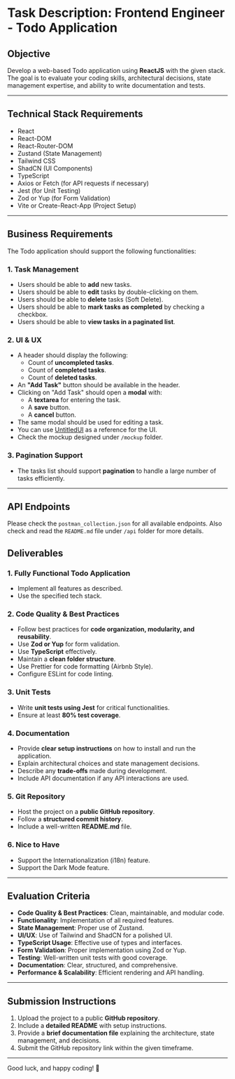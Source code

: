 # Task Description: Frontend Engineer - Todo Application

## Objective
Develop a web-based Todo application using **ReactJS** with the given stack. The goal is to evaluate your coding skills, architectural decisions, state management expertise, and ability to write documentation and tests.

---

## Technical Stack Requirements
- React
- React-DOM
- React-Router-DOM
- Zustand (State Management)
- Tailwind CSS
- ShadCN (UI Components)
- TypeScript
- Axios or Fetch (for API requests if necessary)
- Jest (for Unit Testing)
- Zod or Yup (for Form Validation)
- Vite or Create-React-App (Project Setup)

---

## Business Requirements
The Todo application should support the following functionalities:

### 1. Task Management
- Users should be able to **add** new tasks.
- Users should be able to **edit** tasks by double-clicking on them.
- Users should be able to **delete** tasks (Soft Delete).
- Users should be able to **mark tasks as completed** by checking a checkbox.
- Users should be able to **view tasks in a paginated list**.

### 2. UI & UX
- A header should display the following:
  - Count of **uncompleted tasks**.
  - Count of **completed tasks**.
  - Count of **deleted tasks**.
- An **"Add Task"** button should be available in the header.
- Clicking on "Add Task" should open a **modal** with:
  - A **textarea** for entering the task.
  - A **save** button.
  - A **cancel** button.
- The same modal should be used for editing a task.
- You can use [UntitledUI](https://www.untitledui.com/free-figma-ui-kit) as a reference for the UI.
- Check the mockup designed under `/mockup` folder.

### 3. Pagination Support
- The tasks list should support **pagination** to handle a large number of tasks efficiently.

---

## API Endpoints

Please check the `postman_collection.json` for all available endpoints. Also check and read the `README.md` file under `/api` folder for more details.

## Deliverables
### 1. Fully Functional Todo Application
- Implement all features as described.
- Use the specified tech stack.

### 2. Code Quality & Best Practices
- Follow best practices for **code organization, modularity, and reusability**.
- Use **Zod or Yup** for form validation.
- Use **TypeScript** effectively.
- Maintain a **clean folder structure**.
- Use Prettier for code formatting (Airbnb Style).
- Configure ESLint for code linting.

### 3. Unit Tests
- Write **unit tests using Jest** for critical functionalities.
- Ensure at least **80% test coverage**.

### 4. Documentation
- Provide **clear setup instructions** on how to install and run the application.
- Explain architectural choices and state management decisions.
- Describe any **trade-offs** made during development.
- Include API documentation if any API interactions are used.

### 5. Git Repository
- Host the project on a **public GitHub repository**.
- Follow a **structured commit history**.
- Include a well-written **README.md** file.

### 6. Nice to Have
- Support the Internationalization (i18n) feature.
- Support the Dark Mode feature.

---

## Evaluation Criteria
- **Code Quality & Best Practices**: Clean, maintainable, and modular code.
- **Functionality**: Implementation of all required features.
- **State Management**: Proper use of Zustand.
- **UI/UX**: Use of Tailwind and ShadCN for a polished UI.
- **TypeScript Usage**: Effective use of types and interfaces.
- **Form Validation**: Proper implementation using Zod or Yup.
- **Testing**: Well-written unit tests with good coverage.
- **Documentation**: Clear, structured, and comprehensive.
- **Performance & Scalability**: Efficient rendering and API handling.

---

## Submission Instructions
1. Upload the project to a public **GitHub repository**.
2. Include a **detailed README** with setup instructions.
3. Provide a **brief documentation file** explaining the architecture, state management, and decisions.
4. Submit the GitHub repository link within the given timeframe.

---

Good luck, and happy coding! 🚀

